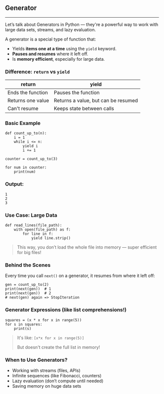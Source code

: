 ## Generator

---
Let’s talk about Generators in Python — they're a powerful way to work with 
large data sets, streams, and lazy evaluation.

A generator is a special type of function that:

- Yields **items one at a time** using the `yield` keyword.
- **Pauses and resumes** where it left off.
- Is **memory efficient**, especially for large data.

### Difference: `return` vs `yield`

| return            | yield                               |
|-------------------|-------------------------------------|
| Ends the function | Pauses the function                 |
| Returns one value | Returns a value, but can be resumed |
| Can't resume      | Keeps state between calls           |

### Basic Example
```
def count_up_to(n):
    i = 1
    while i <= n:
        yield i
        i += 1

counter = count_up_to(3)

for num in counter:
    print(num)
```

### Output:
```
1
2
3
```

### Use Case: Large Data
```
def read_lines(file_path):
    with open(file_path) as f:
        for line in f:
            yield line.strip()
```
> This way, you don’t load the whole file into memory — super efficient for 
> big files! 

### Behind the Scenes
Every time you call `next()` on a generator, it resumes from where it left off:
```
gen = count_up_to(2)
print(next(gen))  # 1
print(next(gen))  # 2
# next(gen) again => StopIteration
```
### Generator Expressions (like list comprehensions!)
```
squares = (x * x for x in range(5))
for s in squares:
    print(s)
```
> It's like: `[x*x for x in range(5)]`
>
> But doesn't create the full list in memory!

### When to Use Generators?
- Working with streams (files, APIs)
- Infinite sequences (like Fibonacci, counters)
- Lazy evaluation (don’t compute until needed)
- Saving memory on huge data sets
